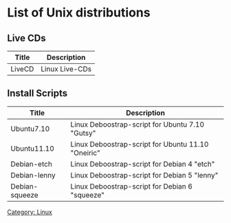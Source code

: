 # List of Unix distributions

## Live CDs

| Title  | Description         |
| -------| ------------------- |
| LiveCD | Linux Live-CDs      |

## Install Scripts

| Title          | Description                                        |
| ---------------| -------------------------------------------------- |
| Ubuntu7.10     | Linux Deboostrap-script for Ubuntu 7.10 "Gutsy"    |
| Ubuntu11.10    | Linux Deboostrap-script for Ubuntu 11.10 "Oneiric" |
| Debian-etch    | Linux Deboostrap-script for Debian 4 "etch"        |
| Debian-lenny   | Linux Deboostrap-script for Debian 5 "lenny"       |
| Debian-squeeze | Linux Deboostrap-script for Debian 6 "squeeze"     |

[Category: Linux](/Linux)
